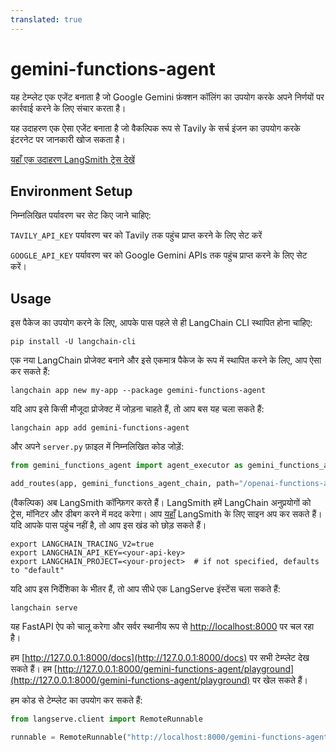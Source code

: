 ```yaml
---
translated: true
---
```


# gemini-functions-agent

यह टेम्प्लेट एक एजेंट बनाता है जो Google Gemini फ़ंक्शन कॉलिंग का उपयोग करके अपने निर्णयों पर कार्रवाई करने के लिए संचार करता है।

यह उदाहरण एक ऐसा एजेंट बनाता है जो वैकल्पिक रूप से Tavily के सर्च इंजन का उपयोग करके इंटरनेट पर जानकारी खोज सकता है।

[यहाँ एक उदाहरण LangSmith ट्रेस देखें](https://smith.langchain.com/public/0ebf1bd6-b048-4019-b4de-25efe8d3d18c/r)

## Environment Setup

निम्नलिखित पर्यावरण चर सेट किए जाने चाहिए:

`TAVILY_API_KEY` पर्यावरण चर को Tavily तक पहुंच प्राप्त करने के लिए सेट करें

`GOOGLE_API_KEY` पर्यावरण चर को Google Gemini APIs तक पहुंच प्राप्त करने के लिए सेट करें।

## Usage

इस पैकेज का उपयोग करने के लिए, आपके पास पहले से ही LangChain CLI स्थापित होना चाहिए:

```shell
pip install -U langchain-cli
```

एक नया LangChain प्रोजेक्ट बनाने और इसे एकमात्र पैकेज के रूप में स्थापित करने के लिए, आप ऐसा कर सकते हैं:

```shell
langchain app new my-app --package gemini-functions-agent
```

यदि आप इसे किसी मौजूदा प्रोजेक्ट में जोड़ना चाहते हैं, तो आप बस यह चला सकते हैं:

```shell
langchain app add gemini-functions-agent
```

और अपने `server.py` फ़ाइल में निम्नलिखित कोड जोड़ें:

```python
from gemini_functions_agent import agent_executor as gemini_functions_agent_chain

add_routes(app, gemini_functions_agent_chain, path="/openai-functions-agent")
```

(वैकल्पिक) अब LangSmith कॉन्फ़िगर करते हैं।
LangSmith हमें LangChain अनुप्रयोगों को ट्रेस, मॉनिटर और डीबग करने में मदद करेगा।
आप [यहाँ](https://smith.langchain.com/) LangSmith के लिए साइन अप कर सकते हैं।
यदि आपके पास पहुंच नहीं है, तो आप इस खंड को छोड़ सकते हैं।

```shell
export LANGCHAIN_TRACING_V2=true
export LANGCHAIN_API_KEY=<your-api-key>
export LANGCHAIN_PROJECT=<your-project>  # if not specified, defaults to "default"
```

यदि आप इस निर्देशिका के भीतर हैं, तो आप सीधे एक LangServe इंस्टेंस चला सकते हैं:

```shell
langchain serve
```

यह FastAPI ऐप को चालू करेगा और सर्वर स्थानीय रूप से [http://localhost:8000](http://localhost:8000) पर चल रहा है।

हम [http://127.0.0.1:8000/docs](http://127.0.0.1:8000/docs) पर सभी टेम्प्लेट देख सकते हैं।
हम [http://127.0.0.1:8000/gemini-functions-agent/playground](http://127.0.0.1:8000/gemini-functions-agent/playground) पर खेल सकते हैं।

हम कोड से टेम्प्लेट का उपयोग कर सकते हैं:

```python
from langserve.client import RemoteRunnable

runnable = RemoteRunnable("http://localhost:8000/gemini-functions-agent")
```

